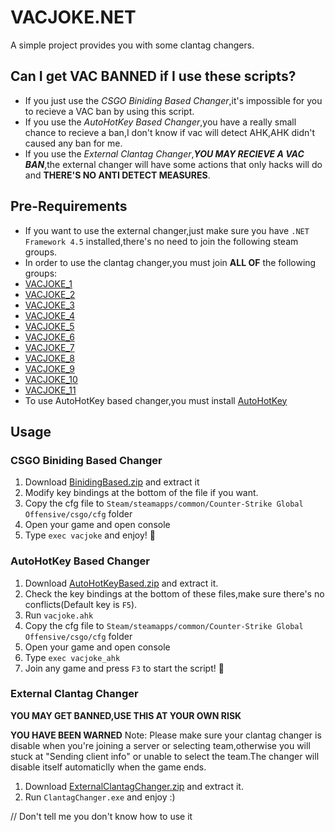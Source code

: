 # VACJOKE.NET
A simple project provides you with some clantag changers.

## Can I get VAC BANNED if I use these scripts?
- If you just use the *CSGO Biniding Based Changer*,it's impossible for you to recieve a VAC ban by using this script.
- If you use the *AutoHotKey Based Changer*,you have a really small chance to recieve a ban,I don't know if vac will detect AHK,AHK didn't caused any ban for me.
- If you use the *External Clantag Changer*,**_YOU MAY RECIEVE A VAC BAN_**,the external changer will have some actions that only hacks will do and **THERE'S NO ANTI DETECT MEASURES**.

## Pre-Requirements
- If you want to use the external changer,just make sure you have `.NET Framework 4.5` installed,there's no need to join the following steam groups.
- In order to use the clantag changer,you must join **ALL OF** the following groups:
 - [VACJOKE\_1](https://steamcommunity.com/groups/VACJOKE_1)
 - [VACJOKE\_2](https://steamcommunity.com/groups/VACJOKE_2)
 - [VACJOKE\_3](https://steamcommunity.com/groups/VACJOKE_3)
 - [VACJOKE\_4](https://steamcommunity.com/groups/VACJOKE_4)
 - [VACJOKE\_5](https://steamcommunity.com/groups/VACJOKE_5)
 - [VACJOKE\_6](https://steamcommunity.com/groups/VACJOKE_6)
 - [VACJOKE\_7](https://steamcommunity.com/groups/VACJOKE_7)
 - [VACJOKE\_8](https://steamcommunity.com/groups/VACJOKE_8)
 - [VACJOKE\_9](https://steamcommunity.com/groups/VACJOKE_9)
 - [VACJOKE\_10](https://steamcommunity.com/groups/VACJOKE_10)
 - [VACJOKE\_11](https://steamcommunity.com/groups/VACJOKE_11)
- To use AutoHotKey based changer,you must install [AutoHotKey](https://www.autohotkey.com/)

## Usage
### CSGO Biniding Based Changer
1. Download [BinidingBased.zip](https://github.com/fengberd/VACJOKE.NET/releases/download/v1.0.0/BinidingBased_v1.0.0.zip) and extract it
2. Modify key bindings at the bottom of the file if you want.
3. Copy the cfg file to `Steam/steamapps/common/Counter-Strike Global Offensive/csgo/cfg` folder
4. Open your game and open console
5. Type `exec vacjoke` and enjoy! :hammer:

### AutoHotKey Based Changer
1. Download [AutoHotKeyBased.zip](https://github.com/fengberd/VACJOKE.NET/releases/download/v1.0.0/AutoHotKeyBased_v1.0.0.zip) and extract it.
2. Check the key bindings at the bottom of these files,make sure there's no conflicts(Default key is `F5`).
3. Run `vacjoke.ahk`
4. Copy the cfg file to `Steam/steamapps/common/Counter-Strike Global Offensive/csgo/cfg` folder
5. Open your game and open console
6. Type `exec vacjoke_ahk`
7. Join any game and press `F3` to start the script! :hammer:

### External Clantag Changer
**YOU MAY GET BANNED,USE THIS AT YOUR OWN RISK**

**YOU HAVE BEEN WARNED**
Note: Please make sure your clantag changer is disable when you're joining a server or selecting team,otherwise you will stuck at "Sending client info" or unable to select the team.The changer will disable itself automaticlly when the game ends.

1. Download [ExternalClantagChanger.zip](https://github.com/fengberd/VACJOKE.NET/releases/download/v1.0.1/ExternalClantagChanger_v1.0.2.zip) and extract it.
2. Run `ClantagChanger.exe` and enjoy :)

// Don't tell me you don't know how to use it
